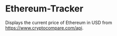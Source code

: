 # Ethereum-Tracker
Displays the current price of Ethereum in USD from https://www.cryptocompare.com/api.
